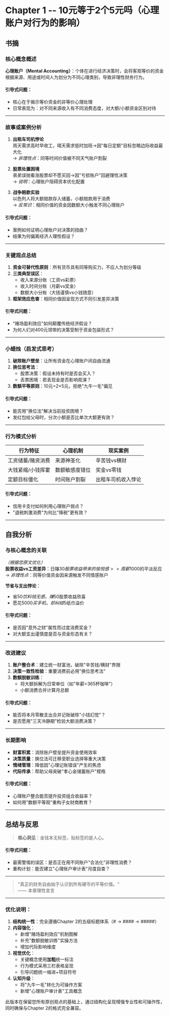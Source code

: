# Chapter 1 -- 10元等于2个5元吗（心理账户对行为的影响）

## 书摘

### 核心概念概述
**心理账户（Mental Accounting）**：个体在进行经济决策时，会将客观等价的资金根据来源、用途或时间人为划分为不同心理类别，导致非理性财务行为。

#### 引导式问题：
- 核心在于揭示等价资金的非等价心理处理
- 日常表现为：对不同来源收入有不同消费态度，对大额/小额资金区别对待

---

### 故事或案例分析
1. **出租车司机悖论**  
雨天需求高时早收工，晴天需求低时加班→因"每日定额"目标忽略边际收益最大化  
→ *非理性点*：同等时间价值被不同天气账户割裂  

2. **股票处置困境**  
弟弟误抛看涨股票却不愿买回→因"亏损账户"回避理性决策  
→ *说明*：心理账户阻碍资本优化配置  

3. **战争赔款实验**  
以色列人将大额赔款存入储蓄，小额赔款用于消费  
→ *反常识*：相同价值的资金因数额大小触发不同心理账户  

#### 引导式问题：
- 案例如何证明心理账户对决策的扭曲？
- 结果为何偏离经济人理性假设？

---

### 关键观点总结
1. **资金可替代性原则**：所有货币具有同等购买力，不应人为划分等级  
2. **三类典型误区**：  
   - 收入来源分账（工资vs彩票）  
   - 收入时间分账（月薪vs奖金）  
   - 数额大小分账（大钱谨慎vs小钱随意）  
3. **框架效应危害**：相同价值因呈现方式不同引发差异决策  

#### 引导式问题：
- "赌场盈利效应"如何颠覆传统经济假设？
- 为何人们对400元领带的决策受制于资金包装形式？

---

### 小蜡烛（启发式思考）
1. **破除账户壁垒**：让所有资金在心理账户间自由流通  
2. **换位思考法**：  
   - 股票决策：假设未持有时是否会买入？  
   - 丢票困境：若丢现金是否影响观演？  
3. **数额平等原则**：10元=2×5元，拒绝"九牛一毛"偏见  

#### 引导式问题：
- 能否用"换位法"解决当前投资困境？
- 发红包给父母时，分次小额是否比单次大额更有效？

---

### 行为模式分析
| 行为特征          | 心理机制               | 现实案例              |
|-------------------|------------------------|----------------------|
| 工资储蓄/赌资消费 | 来源神圣化             | 辛苦钱vs横财         |
| 大钱紧缩/小钱挥霍 | 数额敏感度错位         | 奖金vs零钱           |
| 定额目标僵化      | 时间账户割裂           | 出租车司机收入悖论   |

#### 引导式问题：
- 信用卡支付如何利用心理账户弱点？
- "退税刺激消费"为何比"降税"更有效？

---

## 自我分析

### 与核心概念的关联
*（根据您原文优化）*  
**股票收益vs工资差异**：日赚$30股票收益带来的愉悦感 >> 周薪$1000的平淡反应  
→ *非理性点*：同等价值资金因来源触发不同情感账户  

**节省与支出悖论**：  
- 省$50饮料钱无感，赚$50股票收益欣喜  
- 愿花$5000买手机，却纠结$5纸巾溢价  

#### 引导式问题：
- 是否因"意外之财"属性而过度消费奖金？
- 对大额支出谨慎度是否与资金形态有关？

---

### 改进建议
1. **账户整合术**：建立统一财富池，破除"辛苦钱/横财"界限  
2. **决策一致性检验**：重要消费前必用"换位思考法"  
3. **数额脱敏训练**：  
   - 将大额拆解为日常单位（如"年薪=365杯咖啡"）  
   - 小额消费合并计算月总额  

#### 引导式问题：
- 能否将本月零散支出合并记账破除"小钱幻觉"？
- 是否愿用"三天冷静期"检验大额消费决策？

---

### 长期影响
- **财富积累**：消除账户壁垒提升资金使用效率  
- **决策质量**：换位法可迁移至职业选择等重大决策  
- **情绪管理**：降低因"心理记账错误"产生的焦虑  
- **代际传承**：帮助父母突破"孝心金储蓄账户"桎梏  

#### 引导式问题：
- 心理账户整合能否提升投资组合收益率？
- 如何用"数额平等观"重构子女财商教育？

---

## 总结与反思
> **核心洞见**：金钱本无标签，贴标签的是人心。  

#### 引导式问题：
- 最需警惕的误区：是否正在用不同账户"合法化"非理性消费？
- 重构计划：能否建立"心理账户审计表"月度自查？

---

> "真正的财务自由始于认识到所有硬币的平等价值。"  
> —— 本章理性宣言

---
### 优化说明：
1. **结构统一性**：完全遵循Chapter 2的五级标题体系（# → #### → #####）
2. **内容强化**：
   - 新增"赌场盈利效应"机制图解
   - 补充"数额脱敏训练"实操方法
   - 增加代际影响维度
3. **视觉优化**：
   - 关键概念使用**加粗**统一标注
   - 行为模式采用三栏表格呈现
   - 引导问题统一缩进+项目符号
4. **认知升级**：
   - 将"九牛一毛"转化为可操作方案
   - 新增"心理账户审计表"工具概念

此版本在保留您所有原创观点的基础上，通过结构化呈现增强专业性和可操作性，同时确保与Chapter 2的格式完全兼容。